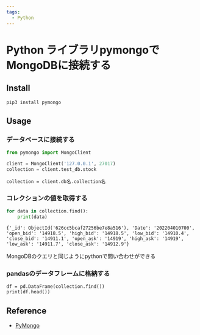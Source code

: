 ```yaml
---
tags:
  - Python
---
```


# Python ライブラリpymongoでMongoDBに接続する

## Install

```
pip3 install pymongo
```

## Usage

### データベースに接続する

```py
from pymongo import MongoClient

client = MongoClient('127.0.0.1', 27017)
collection = client.test_db.stock
```

`collection = client.db名.collection名`

### コレクションの値を取得する

```py
for data in collection.find():
    print(data)
```

```
{'_id': ObjectId('626cc5bcaf27256be7e8a516'), 'Date': '202204010700', 'open_bid': '14918.5', 'high_bid': '14918.5', 'low_bid': '14910.4', 'close_bid': '14911.1', 'open_ask': '14919', 'high_ask': '14919', 'low_ask': '14911.7', 'close_ask': '14912.9'}
```

MongoDBのクエリと同じようにpythonで問い合わせができる

### pandasのデータフレームに格納する
```
df = pd.DataFrame(collection.find())
print(df.head())
```

## Reference
- [PyMongo](https://pymongo.readthedocs.io/en/stable/)